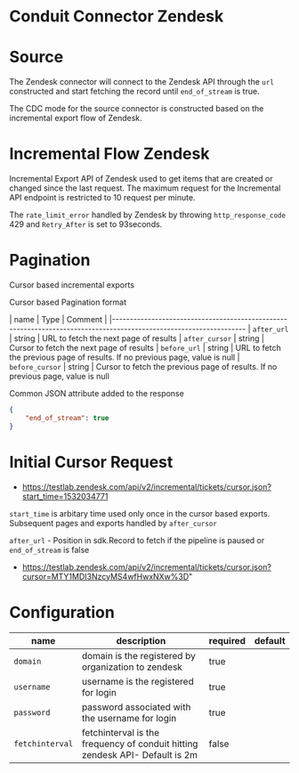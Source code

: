# Conduit Connector Zendesk

# Source

The Zendesk connector will connect to the Zendesk API through the `url` constructed and start fetching the record until `end_of_stream` is true. 

The CDC mode for the source connector is constructed based on the incremental export flow of Zendesk. 

# Incremental Flow Zendesk

Incremental Export API of Zendesk used to get items that are created or changed since the last request.
The maximum request for the Incremental API endpoint is restricted to 10 request per minute.

The `rate_limit_error` handled by Zendesk by throwing `http_response_code` 429 and `Retry_After` is set to 93seconds.

# Pagination
Cursor based incremental exports

Cursor based Pagination format

|   name          |   Type    |  Comment                |
|-------------------------------------------------------------------------------------------------------------------
| `after_url`     |   string  |  URL to fetch the next page of results
| `after_cursor`  |   string  |  Cursor to fetch the next page of results
| `before_url`    |   string  |  URL to fetch the previous page of results. If no previous page, value is null
| `before_cursor` |   string  |  Cursor to fetch the previous page of results. If no previous page, value is null      


Common JSON attribute added to the response

``` json
{
    "end_of_stream": true
}
```
# Initial Cursor Request 

- https://testlab.zendesk.com/api/v2/incremental/tickets/cursor.json?start_time=1532034771 

`start_time` is arbitary time used only once in the cursor based exports. Subsequent pages and exports handled by `after_cursor`

`after_url` - Position in sdk.Record to fetch if the pipeline is paused or `end_of_stream` is false
- https://testlab.zendesk.com/api/v2/incremental/tickets/cursor.json?cursor=MTY1MDI3NzcyMS4wfHwxNXw%3D"

# Configuration

| name          | description                                                                  | required | default |
| -------       | ---------------------------------------------------------------------------  | -------- | ------- |
|`domain`       | domain is the registered by organization to zendesk                          | true     |         |
|`username`     | username is the registered for login                                         | true     |         |
|`password`     | password associated with the username for login                              | true     |         |
|`fetchinterval`| fetchinterval is the frequency of conduit hitting zendesk API- Default is 2m | false    |         |

